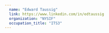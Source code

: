```yaml
---
  name: "Edward Taussig"
  link: https://www.linkedin.com/in/edtaussig
  organization: "NYSIF"
  occupation_title: "ITS3"
---
```

